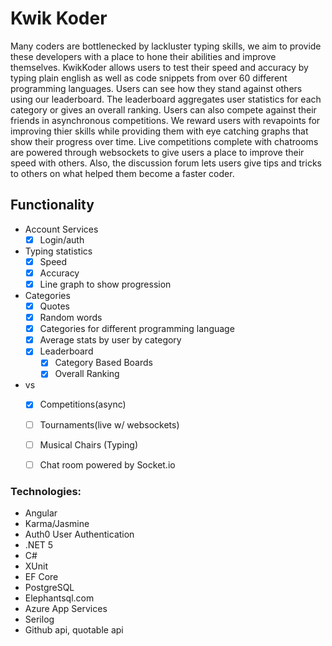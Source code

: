 # Kwik Koder

Many coders are bottlenecked by lackluster typing skills, we aim to provide these developers with a place to hone their abilities and improve themselves. KwikKoder allows users to test their speed and accuracy by typing plain english as well as code snippets from over 60 different programming languages. Users can see how they stand against others using our leaderboard. The leaderboard aggregates user statistics for each category or gives an overall ranking. Users can also compete against their friends in asynchronous competitions. We reward users with revapoints for improving thier skills while providing them with eye catching graphs that show their progress over time. Live competitions complete with chatrooms are powered through websockets to give users a place to improve their speed with others. Also, the discussion forum lets users give tips and tricks to others on what helped them become a faster coder. 

## Functionality
- Account Services
    - [x] Login/auth
- Typing statistics
    - [x] Speed
    - [x] Accuracy
    - [x] Line graph to show progression
- Categories
    - [x] Quotes
    - [x] Random words
    - [x] Categories for different programming language
    - [x] Average stats by user by category
    - [x] Leaderboard
        - [x] Category Based Boards
        - [x] Overall Ranking
- vs
    - [x] Competitions(async)
    - [ ] Tournaments(live w/ websockets)
    - [ ] Musical Chairs (Typing)
    - [ ] Chat room powered by Socket.io


### Technologies:

- Angular
- Karma/Jasmine
- Auth0 User Authentication
- .NET 5
- C#
- XUnit
- EF Core
- PostgreSQL
- Elephantsql.com
- Azure App Services
- Serilog
- Github api, quotable api

